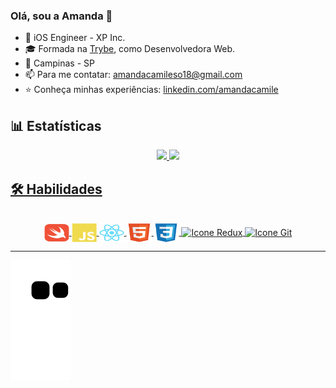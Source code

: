 ### Olá, sou a Amanda 👋

- 🍎 iOS Engineer - XP Inc.
- 🎓 Formada na <a href="https://www.betrybe.com/">Trybe</a>, como Desenvolvedora Web.
- 📍 Campinas - SP
- 📫 Para me contatar: amandacamileso18@gmail.com
- ⭐ Conheça minhas experiências: [linkedin.com/amandacamile](https://www.linkedin.com/in/amandacamile/)

## :bar_chart: Estatísticas
<div align="center">
  <a href="https://github.com/amandacamile">  
  <img height="160em" src="http://github-readme-streak-stats.herokuapp.com?user=amandacamile&theme=dracula&date_format=M%20j%5B%2C%20Y%5D">
  <img height="160em" src="https://github-readme-stats.vercel.app/api?username=amandacamile&show_icons=true&theme=dracula&include_all_commits=true&count_private=true"/>
 </div>
  
## 🛠️ Habilidades
  
<div align="center" style="display: inline_block"><br>
  <img align="center" alt="Icone Swift" height="30" width="40" src="https://raw.githubusercontent.com/devicons/devicon/master/icons/swift/swift-original.svg">
  <img align="center" alt="Icone JavaScript" height="30" width="40" src="https://raw.githubusercontent.com/devicons/devicon/master/icons/javascript/javascript-plain.svg">
  <img align="center" alt="Icone React" height="30" width="40" src="https://raw.githubusercontent.com/devicons/devicon/master/icons/react/react-original.svg">
  <img align="center" alt="Icone HTML" height="30" width="40" src="https://raw.githubusercontent.com/devicons/devicon/master/icons/html5/html5-original.svg">
  <img align="center" alt="Icone CSS" height="30" width="40" src="https://raw.githubusercontent.com/devicons/devicon/master/icons/css3/css3-original.svg">
  <img align="center" alt="Icone Redux" height="30" width="40" src="https://cdn.jsdelivr.net/gh/devicons/devicon/icons/redux/redux-original.svg" />
  <img align="center" alt="Icone Git" height="30" width="40" src="https://cdn.jsdelivr.net/gh/devicons/devicon/icons/git/git-original.svg" />       
</div>

<hr/>
  
  ![Snake animation](https://github.com/amandacamile/amandacamile/blob/output/github-contribution-grid-snake.svg)


